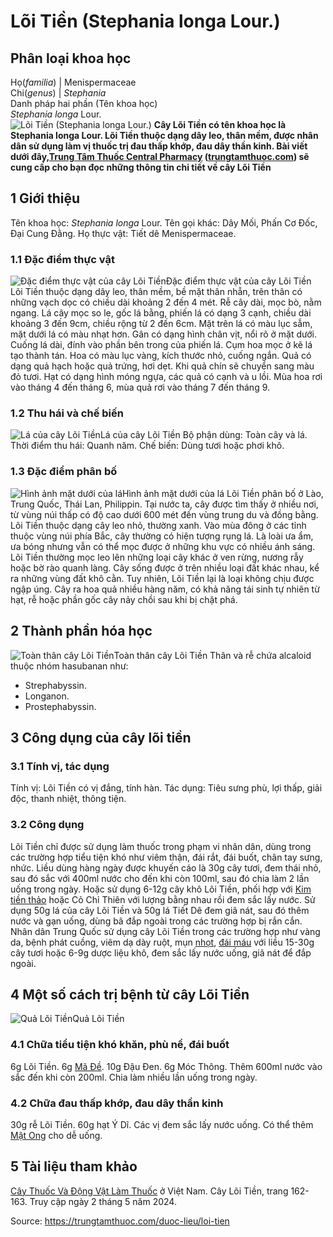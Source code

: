 # Lõi Tiền (Stephania longa Lour.)

Phân loại khoa học  
---  
Họ(_familia_) | Menispermaceae  
Chi(_genus_) | _Stephania_  
Danh pháp hai phần (Tên khoa học)  
_Stephania longa_ Lour.  
![Lõi Tiền \(Stephania longa Lour.\)](https://trungtamthuoc.com/images/others/cay-loi-tien-1515.jpg)
**Cây Lõi Tiền có tên khoa học là Stephania longa Lour. Lõi Tiền thuộc dạng dây leo, thân mềm, được nhân dân sử dụng làm vị thuốc trị đau thấp khớp, đau dây thần kinh. Bài viết dưới đây,[Trung Tâm Thuốc Central Pharmacy](https://trungtamthuoc.com/ "Trung Tâm Thuốc Central Pharmacy") ([trungtamthuoc.com](https://trungtamthuoc.com/ "trungtamthuoc.com")) sẽ cung cấp cho bạn đọc những thông tin chi tiết về cây Lõi Tiền**
##  1 Giới thiệu
Tên khoa học: _Stephania longa_ Lour.
Tên gọi khác: Dây Mối, Phấn Cơ Đốc, Đại Cung Đằng.
Họ thực vật: Tiết dê Menispermaceae.
### 1.1 Đặc điểm thực vật
![Đặc điểm thực vật của cây Lõi Tiền](https://trungtamthuoc.com/images/item/cay-loi-tien-0.jpg)Đặc điểm thực vật của cây Lõi Tiền
Lõi Tiền thuộc dạng dây leo, thân mềm, bề mặt thân nhẵn, trên thân có những vạch dọc có chiều dài khoảng 2 đến 4 mét.
Rễ cây dài, mọc bò, nằm ngang.
Lá cây mọc so le, gốc lá bằng, phiến lá có dạng 3 cạnh, chiều dài khoảng 3 đến 9cm, chiều rộng từ 2 đến 6cm. Mặt trên lá có màu lục sẫm, mặt dưới lá có màu nhạt hơn. Gân có dạng hình chân vịt, nổi rõ ở mặt dưới. Cuống lá dài, đính vào phần bên trong của phiến lá.
Cụm hoa mọc ở kẽ lá tạo thành tán. Hoa có màu lục vàng, kích thước nhỏ, cuống ngắn.
Quả có dạng quả hạch hoặc quả trứng, hơi dẹt. Khi quả chín sẽ chuyển sang màu đỏ tươi.
Hạt có dạng hình móng ngựa, các quả có cạnh và u lồi.
Mùa hoa rơi vào tháng 4 đến tháng 6, mùa quả rơi vào tháng 7 đến tháng 9.
### 1.2 Thu hái và chế biến
![Lá của cây Lõi Tiền](https://trungtamthuoc.com/images/item/cay-loi-tien-1.jpg)Lá của cây Lõi Tiền
Bộ phận dùng: Toàn cây và lá.
Thời điểm thu hái: Quanh năm.
Chế biến: Dùng tươi hoặc phơi khô.
### 1.3 Đặc điểm phân bố
![Hình ảnh mặt dưới của lá](https://trungtamthuoc.com/images/item/cay-loi-tien-2.jpg)Hình ảnh mặt dưới của lá
Lõi Tiền phân bố ở Lào, Trung Quốc, Thái Lan, Philippin. Tại nước ta, cây được tìm thấy ở nhiều nơi, từ vùng núi thấp có độ cao dưới 600 mét đến vùng trung du và đồng bằng.
Lõi Tiền thuộc dạng cây leo nhỏ, thường xanh. Vào mùa đông ở các tỉnh thuộc vùng núi phía Bắc, cây thường có hiện tượng rụng lá. Là loài ưa ẩm, ưa bóng nhưng vẫn có thể mọc được ở những khu vực có nhiều ánh sáng.
Lõi Tiền thường mọc leo lên những loại cây khác ở ven rừng, nương rẫy hoặc bờ rào quanh làng. Cây sống được ở trên nhiều loại đất khác nhau, kể ra những vùng đất khô cằn. Tuy nhiên, Lõi Tiền lại là loại không chịu được ngập úng.
Cây ra hoa quả nhiều hàng năm, có khả năng tái sinh tự nhiên từ hạt, rễ hoặc phần gốc cây nảy chồi sau khi bị chặt phá.
##  2 Thành phần hóa học
![Toàn thân cây Lõi Tiền](https://trungtamthuoc.com/images/item/cay-loi-tien-3.jpg)Toàn thân cây Lõi Tiền
Thân và rễ chứa alcaloid thuộc nhóm hasubanan như:
  * Strephabyssin.
  * Longanon.
  * Prostephabyssin.


##  3 Công dụng của cây lõi tiền
### 3.1 Tính vị, tác dụng
Tính vị: Lõi Tiền có vị đắng, tính hàn.
Tác dụng: Tiêu sưng phù, lợi thấp, giải độc, thanh nhiệt, thông tiện.
### 3.2 Công dụng
Lõi Tiền chỉ được sử dụng làm thuốc trong phạm vi nhân dân, dùng trong các trường hợp tiểu tiện khó như viêm thận, đái rắt, đái buốt, chân tay sưng, nhức.
Liều dùng hàng ngày được khuyến cáo là 30g cây tươi, đem thái nhỏ, sau đó sắc với 400ml nước cho đến khi còn 100ml, sau đó chia làm 2 lần uống trong ngày. Hoặc sử dụng 6-12g cây khô Lõi Tiền, phối hợp với [Kim tiền thảo](https://trungtamthuoc.com/hoat-chat/kim-tien-thao "Kim tiền thảo") hoặc Cỏ Chỉ Thiên với lượng bằng nhau rồi đem sắc lấy nước.
Sử dụng 50g lá của cây Lõi Tiền và 50g lá Tiết Dê đem giã nát, sau đó thêm nước và gạn uống, dùng bã đắp ngoài trong các trường hợp bị rắn cắn.
Nhân dân Trung Quốc sử dụng cây Lõi Tiền trong các trường hợp như vàng da, bệnh phát cuồng, viêm dạ dày ruột, mụn [nhọt](https://trungtamthuoc.com/bai-viet/nhot "nhọt"), [đái máu](https://trungtamthuoc.com/bai-viet/dai-mau-nguyen-nhan-chan-doan-cach-phong-va-dieu-tri-benh "đái máu") với liều 15-30g cây tươi hoặc 6-9g dược liệu khô, đem sắc lấy nước uống, giã nát để đắp ngoài.
##  4 Một số cách trị bệnh từ cây Lõi Tiền
![Quả Lõi Tiền](https://trungtamthuoc.com/images/item/cay-loi-tien-4.jpg)Quả Lõi Tiền
### 4.1 Chữa tiểu tiện khó khăn, phù nề, đái buốt
6g Lõi Tiền.
6g [Mã Đề](https://trungtamthuoc.com/hoat-chat/ma-de "Mã Đề").
10g Đậu Đen.
6g Móc Thông.
Thêm 600ml nước vào sắc đến khi còn 200ml.
Chia làm nhiều lần uống trong ngày.
### 4.2 Chữa đau thấp khớp, đau dây thần kinh
30g rễ Lõi Tiền.
60g hạt Ý Dĩ.
Các vị đem sắc lấy nước uống.
Có thể thêm [Mật Ong](https://trungtamthuoc.com/hoat-chat/mat-ong "Mật Ong") cho dễ uống.
##  5 Tài liệu tham khảo
[Cây Thuốc Và Động Vật Làm Thuốc](https://trungtamthuoc.com/bai-viet/doc-online-va-tai-mien-phi-pdf-sach-cay-thuoc-va-dong-vat-lam-thuoc-o-viet-nam "Cây Thuốc Và Động Vật Làm Thuốc") ở Việt Nam. Cây Lõi Tiền, trang 162-163. Truy cập ngày 2 tháng 5 năm 2024.


Source: https://trungtamthuoc.com/duoc-lieu/loi-tien